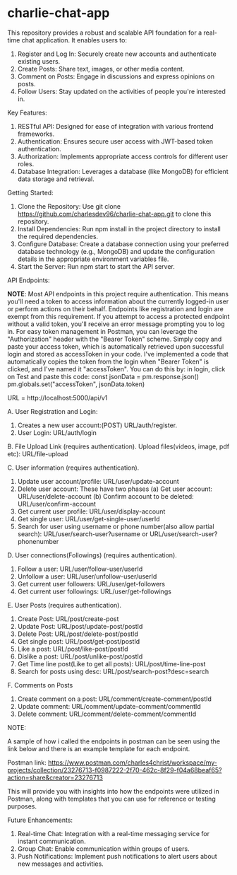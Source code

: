 # charlie-chat-app

This repository provides a robust and scalable API foundation for a real-time chat application. It enables users to:

1. Register and Log In: Securely create new accounts and authenticate existing users.
2. Create Posts: Share text, images, or other media content.
3. Comment on Posts: Engage in discussions and express opinions on posts.
4. Follow Users: Stay updated on the activities of people you're interested in.
   
Key Features:

1. RESTful API: Designed for ease of integration with various frontend frameworks.
2. Authentication: Ensures secure user access with JWT-based token authentication.
3. Authorization: Implements appropriate access controls for different user roles.
4. Database Integration: Leverages a database (like MongoDB) for efficient data storage and retrieval.

Getting Started:

1. Clone the Repository: Use git clone https://github.com/charlesdev96/charlie-chat-app.git to clone this repository.
2. Install Dependencies: Run npm install in the project directory to install the required dependencies.
3. Configure Database: Create a database connection using your preferred database technology (e.g., MongoDB) and update the configuration details in the appropriate environment variables file.
4. Start the Server: Run npm start to start the API server.
   
API Endpoints:

**NOTE**: Most API endpoints in this project require authentication. This means you'll need a token to access information about the currently logged-in user or perform actions on their behalf. Endpoints like registration and login are exempt from this requirement.
If you attempt to access a protected endpoint without a valid token, you'll receive an error message prompting you to log in. For easy token management in Postman, you can leverage the "Authorization" header with the "Bearer Token" scheme. Simply copy and paste your access token, which is automatically retrieved upon successful login and stored as accessToken in your code.
I've implemented a code that automatically copies the token from the login when "Bearer Token" is clicked, and I've named it "accessToken". You can do this by:
in login, click on Test and paste this code:
const jsonData = pm.response.json()
pm.globals.set("accessToken", jsonData.token)

URL = http://localhost:5000/api/v1

A. User Registration and Login:
  1. Creates a new user account:(POST) URL/auth/register.
  2. User Login: URL/auth/login

B. File Upload Link (requires authentication).
  Upload files(videos, image, pdf etc): URL/file-upload

C. User information (requires authentication).
  1. Update user account/profile: URL/user/update-account
  2. Delete user account: These have two phases
     (a) Get user account: URL/user/delete-account
     (b) Confirm account to be deleted: URL/user/confirm-account
  3. Get current user profile: URL/user/display-account
  4. Get single user: URL/user/get-single-user/userId
  5. Search for user using username or phone number(also allow partial search): URL/user/search-user?username or URL/user/search-user?phonenumber

D. User connections(Followings) (requires authentication).
  1. Follow a user: URL/user/follow-user/userId
  2. Unfollow a user: URL/user/unfollow-user/userId
  3. Get current user followers: URL/user/get-followers
  4. Get current user followings: URL/user/get-followings

E. User Posts (requires authentication).
  1. Create Post: URL/post/create-post
  2. Update Post: URL/post/update-post/postId
  3. Delete Post: URL/post/delete-post/postId
  4. Get single post: URL/post/get-post/postId
  5. Like a post: URL/post/like-post/postId
  6. Dislike a post: URL/post/unlike-post/postId
  7. Get Time line post(Like to get all posts): URL/post/time-line-post
  8. Search for posts using desc: URL/post/search-post?desc=search

F. Comments on Posts
  1. Create comment on a post: URL/comment/create-comment/postId
  2. Update comment: URL/comment/update-comment/commentId
  3. Delete comment: URL/comment/delete-comment/commentId

NOTE:

A sample of how i called the endpoints in postman can be seen using the link below and there is an example template for each endpoint.

Postman link: https://www.postman.com/charles4christ/workspace/my-projects/collection/23276713-f0987222-2f70-462c-8f29-f04a68beaf65?action=share&creator=23276713

This will provide you with insights into how the endpoints were utilized in Postman, along with templates that you can use for reference or testing purposes.

Future Enhancements:

1. Real-time Chat: Integration with a real-time messaging service for instant communication.
2. Group Chat: Enable communication within groups of users.
3. Push Notifications: Implement push notifications to alert users about new messages and activities.
